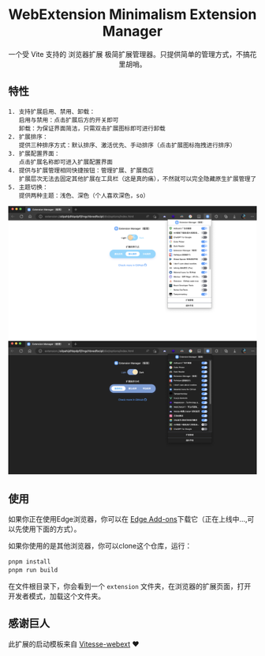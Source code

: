 <h1 align='center'>WebExtension Minimalism Extension Manager</h1>

<p align='center'>一个受 Vite 支持的 浏览器扩展 极简扩展管理器。只提供简单的管理方式，不搞花里胡哨。</p>

## 特性
    1. 支持扩展启用、禁用、卸载：
       启用与禁用：点击扩展后方的开关即可
       卸载：为保证界面简洁，只需双击扩展图标即可进行卸载
    2. 扩展排序：
       提供三种排序方式：默认排序、激活优先、手动排序（点击扩展图标拖拽进行排序）
    3. 扩展配置界面：
       点击扩展名称即可进入扩展配置界面
    4. 提供与扩展管理相同快捷按钮：管理扩展、扩展商店
       扩展层次无法去固定其他扩展在工具栏（这是真的痛），不然就可以完全隐藏原生扩展管理了
    5. 主题切换：
       提供两种主题：浅色、深色（个人喜欢深色，so）

<p align="center">
<img width="655" src="https://raw.githubusercontent.com/AnthonyJu/static/main/minimalism-extension-manager/light.jpg"><br/>
<img width="655" src="https://raw.githubusercontent.com/AnthonyJu/static/main/minimalism-extension-manager/dark.jpg"><br/>
</p>

## 使用

如果你正在使用Edge浏览器，你可以在 [Edge Add-ons](https://microsoftedge.microsoft.com/addons/detail/pfiggkflfkhohkmegglgnlgakdbmjdfh)下载它（正在上线中...,可以先使用下面的方式）。

如果你使用的是其他浏览器，你可以clone这个仓库，运行：
    
```bash
pnpm install
pnpm run build
```
在文件根目录下，你会看到一个 `extension` 文件夹，在浏览器的扩展页面，打开开发者模式，加载这个文件夹。


## 感谢巨人

此扩展的启动模板来自 [Vitesse-webext](https://github.com/antfu/vitesse-webext) ❤️

